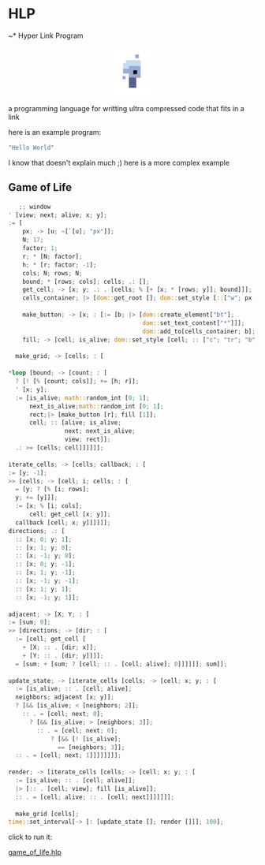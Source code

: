 # HLP

~\* Hyper Link Program

<p align="center">
<img width="100" src="./editor/assets/images/icon-512.png"/>
</p>
a programming language for writting ultra compressed code that fits in a link

here is an example program:

```rs
"Hello World"
```

I know that doesn't explain much ;)
here is a more complex example

## Game of Life

```rs
   ;; window
' [view; next; alive; x; y];
:= [
    px; -> [u; ~[`[u]; "px"]];
    N; 17;
    factor; 1;
    r; * [N; factor];
    h; * [r; factor; -1];
    cols; N; rows; N;
    bound; * [rows; cols]; cells; .: [];
    get_cell; -> [x; y; .: . [cells; % [+ [x; * [rows; y]]; bound]]];
    cells_container; |> [dom::get_root []; dom::set_style [::["w"; px [340]]]];

    make_button; -> [x; : [:= [b; |> [dom::create_element["bt"];
                                      dom::set_text_content["*"]]];
                                      dom::add_to[cells_container; b]; b]];
    fill; -> [cell; is_alive; dom::set_style [cell; :: ["c"; "tr"; "b"; "s1b"; "bg"; ? [is_alive; "#000"; "#fff"]]]];

  make_grid; -> [cells; : [

*loop [bound; -> [count; : [
  ? [! [% [count; cols]]; += [h; r]];
  ' [x; y];
  := [is_alive; math::random_int [0; 1];
      next_is_alive;math::random_int [0; 1];
      rect;|> [make_button [r]; fill [1]];
      cell; :: [alive; is_alive;
                next; next_is_alive;
                view; rect]];
  .: >= [cells; cell]]]]]];

iterate_cells; -> [cells; callback; : [
:= [y; -1];
>> [cells; -> [cell; i; cells; : [
  = [y; ? [% [i; rows];
  y; += [y]]];
  := [x; % [i; cols];
      cell; get_cell [x; y]];
  callback [cell; x; y]]]]]];
directions; .: [
  :: [x; 0; y; 1];
  :: [x; 1; y; 0];
  :: [x; -1; y; 0];
  :: [x; 0; y; -1];
  :: [x; 1; y; -1];
  :: [x; -1; y; -1];
  :: [x; 1; y; 1];
  :: [x; -1; y; 1]];

adjacent; -> [X; Y; : [
:= [sum; 0];
>> [directions; -> [dir; : [
  := [cell; get_cell [
    + [X; :: . [dir; x]];
    + [Y; :: . [dir; y]]]];
  = [sum; + [sum; ? [cell; :: . [cell; alive]; 0]]]]]]; sum]];

update_state; -> [iterate_cells [cells; -> [cell; x; y; : [
  := [is_alive; :: . [cell; alive];
  neighbors; adjacent [x; y]];
  ? [&& [is_alive; < [neighbors; 2]];
    :: . = [cell; next; 0];
      ? [&& [is_alive; > [neighbors; 3]];
        :: . = [cell; next; 0];
            ? [&& [! [is_alive];
              == [neighbors; 3]];
  :: . = [cell; next; 1]]]]]]]];

render; -> [iterate_cells [cells; -> [cell; x; y; : [
  := [is_alive; :: . [cell; alive]];
  |> [:: . [cell; view]; fill [is_alive]];
  :: . = [cell; alive; :: . [cell; next]]]]]]];

  make_grid [cells];
time::set_interval[-> [: [update_state []; render []]]; 100];
```

click to run it:

[game_of_life.hlp](https://at-290690.github.io/hlp?l=xY1hMDtiMDtjMDt4O3nFkcS3czA7xLh1O8WGxY51xZEicHgixZBOOzE3O2QwOzE7cjvFgk47ZDDFkWg7xYJyxBUtMcWRZTA7TjtmxAVnMDvFgmYwO2XEIzA7xLvFkWnEUng7eTvEqWgwO8WExYB4xiR5xZBnMCczO2owO8S9wqIiYyLFkcK8xLwidyI7czBbMzQwJzQ7a8Y%2BxYvEt2LEJ6giYnTEKKMiKiInMzvDmWowO2LFkWLFkGzEKnQwO3UwO8K8dDA7xLwiYyI7InRyIjsiYiI7InMxxAZiZyI7xYd1MDsiIzAwMCI7IiNmZmYiJzQ7bcQ%2F5AChi8SZZ8QMdsQMxYfFiMWEduUA0ZDErmg7csWQxY3nASzEarAwOzHFkXfJCnjkAM1rMFtyxZFsMFsxxZDlAIpj5QCXYjA7dzA7YTA7eMRNo2gwO3QwJzY7bsd6ecV9t3nlAVPEueQBP%2BQA0Gk75QCWxYx5O8WHxYRpO2YwxZF5O8SueSczO8S3eDvEFOQBcMQsMFvkAJyQeTBbdOUB0yc2O2%2FkAYfEvHg7MDt55ACixAsxO3k7MMYLLcsMxCLFfccjyAzFJMwZzBgxxZBw5ACrWDtZ5QDAejDFT7nEeLhB5gDU5gCbxYBYO8SoQTA7eMWQxYBZxgx5JzQ7xYx6MDvFgMQFh%2BQBMKh05AKTxZHkAR56MMWQccRLbjBb6AET5AJOxFd1yyxCMDtw5wD%2BxYfEtXUwO8WKQjA7MsWQxJ905QF8MMWRyBqJQjA7M9EaxYh15AC6sc4dMSc4O3L%2FAIFj5AHRvcULYTDlAfp1xBLEQmPHI2IwJzc7bcRDxZHCqsS4xYtxMFvFkXIwWyczOzEwMMWR)
